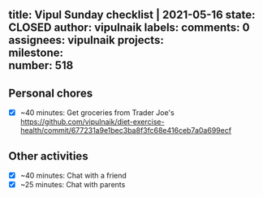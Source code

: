 title:	Vipul Sunday checklist | 2021-05-16
state:	CLOSED
author:	vipulnaik
labels:	
comments:	0
assignees:	vipulnaik
projects:	
milestone:	
number:	518
--
## Personal chores

- [x] ~40 minutes: Get groceries from Trader Joe's https://github.com/vipulnaik/diet-exercise-health/commit/677231a9e1bec3ba8f3fc68e416ceb7a0a699ecf
## Other activities

- [x] ~40 minutes: Chat with a friend
- [x] ~25 minutes: Chat with parents 
